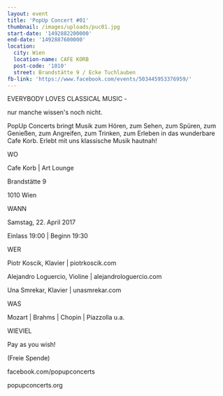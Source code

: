 ```yaml
---
layout: event
title: 'PopUp Concert #01'
thumbnail: /images/uploads/puc01.jpg
start-date: '1492882200000'
end-date: '1492887600000'
location:
  city: Wien
  location-name: CAFE KORB
  post-code: '1010'
  street: Brandstätte 9 / Ecke Tuchlauben
fb-link: 'https://www.facebook.com/events/503445953376959/'
---
```

EVERYBODY LOVES CLASSICAL MUSIC -

nur manche wissen's noch nicht.



PopUp Concerts bringt Musik zum Hören, zum Sehen, zum Spüren, zum Genießen, zum Angreifen, zum Trinken, zum Erleben in das wunderbare Cafe Korb. Erlebt mit uns klassische Musik hautnah!



WO

Cafe Korb | Art Lounge

Brandstätte 9

1010 Wien



WANN

Samstag, 22. April 2017 

Einlass 19:00 | Beginn 19:30



WER

Piotr Koscik, Klavier | piotrkoscik.com

Alejandro Loguercio, Violine | alejandrologuercio.com

Una Smrekar, Klavier | unasmrekar.com



WAS

Mozart | Brahms | Chopin | Piazzolla u.a.



WIEVIEL

Pay as you wish!

(Freie Spende)



facebook.com/popupconcerts

popupconcerts.org
